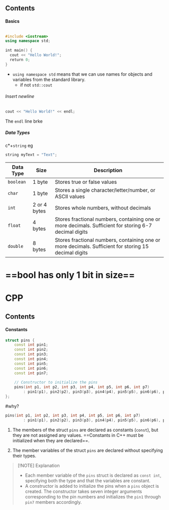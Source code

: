 ## Contents 


#### Basics
```cpp

#include <iostream>  
using namespace std;  
  
int main() {  
  cout << "Hello World!";  
  return 0;  
}
```
- `using namespace std` means that we can use names for objects and variables from the standard library.
	- if not `std::cout`

###### Insert newline
```cpp
cout << "Hello World!" << endl;
```
The `endl` line brke

##### Data Types
c*+`string`
eg 
```cpp
string myText = "Text";
```


|Data Type|Size|Description|
|---|---|---|
|`boolean`|1 byte|Stores true or false values|
|`char`|1 byte|Stores a single character/letter/number, or ASCII values|
|`int`|2 or 4 bytes|Stores whole numbers, without decimals|
|`float`|4 bytes|Stores fractional numbers, containing one or more decimals. Sufficient for storing 6-7 decimal digits|
|`double`|8 bytes|Stores fractional numbers, containing one or more decimals. Sufficient for storing 15 decimal digits|
==bool has only 1 bit in size==
=======
# CPP
## Contents

#### Constants
```c++
struct pins {
    const int pin1;
    const int pin2;
    const int pin3;
    const int pin4;
    const int pin5;
    const int pin6;
    const int pin7;
    
    // Constructor to initialize the pins
    pins(int p1, int p2, int p3, int p4, int p5, int p6, int p7) 
        : pin1(p1), pin2(p2), pin3(p3), pin4(p4), pin5(p5), pin6(p6), pin7(p7) {}
};

```
#why?
```cpp
pins(int p1, int p2, int p3, int p4, int p5, int p6, int p7) 
        : pin1(p1), pin2(p2), pin3(p3), pin4(p4), pin5(p5), pin6(p6), pin7(p7) {}
```
1. The members of the struct `pins` are declared as constants (`const`), but they are not assigned any values. ==Constants in C++ must be initialized when they are declared==.
    
2. The member variables of the struct `pins` are declared without specifying their types.
> [!NOTE] Explanation
> - Each member variable of the `pins` struct is declared as `const int`, specifying both the type and that the variables are constant.
> - A constructor is added to initialize the pins when a `pins` object is created. The constructor takes seven integer arguments corresponding to the pin numbers and initializes the `pin1` through `pin7` members accordingly.


